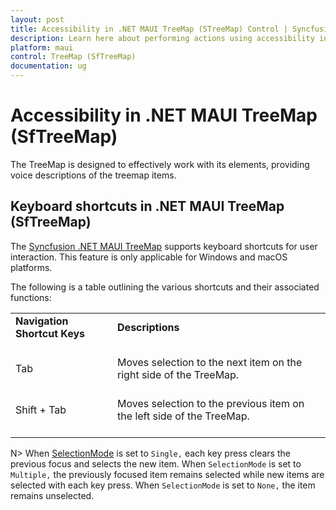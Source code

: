 ```yaml
---
layout: post
title: Accessibility in .NET MAUI TreeMap (STreeMap) Control | Syncfusion
description: Learn here about performing actions using accessibility in Syncfusion .NET MAUI TreeMap (STreeMap) control.
platform: maui
control: TreeMap (SfTreeMap)
documentation: ug
---
```


# Accessibility in .NET MAUI TreeMap (SfTreeMap)

The TreeMap is designed to effectively work with its elements, providing voice descriptions of the treemap items.

## Keyboard shortcuts in .NET MAUI TreeMap (SfTreeMap)

The [Syncfusion .NET MAUI TreeMap](https://www.syncfusion.com/maui-controls/maui-tree-map) supports keyboard shortcuts for user interaction. This feature is only applicable for Windows and macOS platforms.

The following is a table outlining the various shortcuts and their associated functions:

<table>
<tr>
<td>
<b> Navigation Shortcut Keys </b> <br/><br/></td><td>
<b> Descriptions </b> <br/><br/></td></tr>
<tr>
<td>
Tab<br/><br/></td><td> 
Moves selection to the next item on the right side of the TreeMap.
<br/><br/></td></tr>
<tr>
<td>
Shift + Tab<br/><br/></td><td>
Moves selection to the previous item on the left side of the TreeMap.
<br/><br/></td></tr>
</table>

N> When [SelectionMode](https://help.syncfusion.com/cr/maui/Syncfusion.Maui.TreeMap.SfTreeMap.html#Syncfusion_Maui_TreeMap_SfTreeMap_SelectionMode) is set to `Single,` each key press clears the previous focus and selects the new item. When `SelectionMode` is set to `Multiple,` the previously focused item remains selected while new items are selected with each key press. When `SelectionMode` is set to `None,` the item remains unselected.